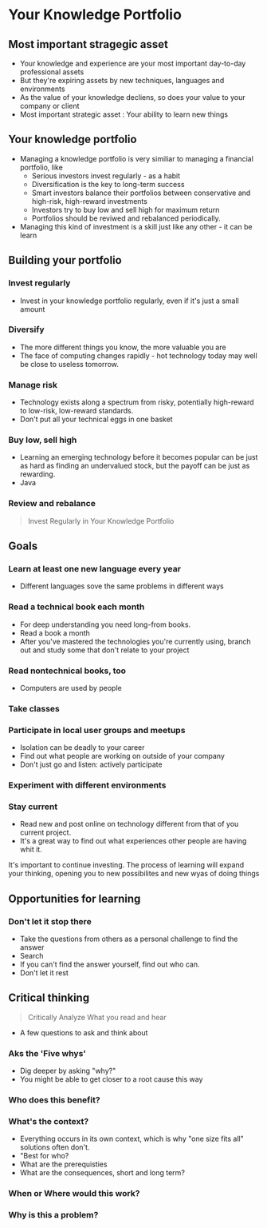 # Your Knowledge Portfolio

## Most important stragegic asset
- Your knowledge and experience are your most important day-to-day professional assets
- But they're expiring assets by new techniques, languages and environments
- As the value of your knowledge decliens, so does your value to your company or client
- Most important strategic asset : Your ability to learn new things


## Your knowledge portfolio
- Managing a knowledge portfolio is very similiar to managing a financial portfolio, like
    - Serious investors invest regularly - as a habit
    - Diversification is the key to long-term success
    - Smart investors balance their portfolios between conservative and high-risk, high-reward investments
    - Investors try to buy low and sell high for maximum return
    - Portfolios should be reviwed and rebalanced periodically.
- Managing this kind of investment is a skill just like any other - it can be learn

## Building your portfolio
### Invest regularly
- Invest in your knowledge portfolio regularly, even if it's just a small amount

### Diversify
- The more different things you know, the more valuable you are
- The face of computing changes rapidly - hot technology today may well be close to useless tomorrow.


### Manage risk
- Technology exists along a spectrum from risky, potentially high-reward to low-risk, low-reward standards.
- Don't put all your technical eggs in one basket

### Buy low, sell high
- Learning an emerging technology before it becomes popular can be just as hard as finding an undervalued stock, but the payoff can be just as rewarding. 
- Java

### Review and rebalance

> Invest Regularly in Your Knowledge Portfolio


## Goals

### Learn at least one new language every year
- Different languages sove the same problems in different ways

### Read a technical book each month
- For deep understanding you need long-from books.
- Read a book a month
- After you've mastered the technologies you're currently using, branch out and study some that don't relate to your project

### Read nontechnical books, too
- Computers are used by people

### Take classes

###  Participate in local user groups and meetups
- Isolation can be deadly to your career
- Find out what people are working on outside of your company
- Don't just go and listen: actively participate

### Experiment with different environments

### Stay current
- Read new and post online on technology different from that of you current project. 
- It's a great way to find out what experiences other people are having whit it. 

It's important to continue investing.
The process of learning will expand your thinking, opening you to new possibilites and new wyas of doing things

## Opportunities for learning
### Don't let it stop there
- Take the questions from others as a personal challenge to find the answer
- Search
- If you can't find the answer yourself, find out who can.
- Don't let it rest

## Critical thinking
> Critically Analyze What you read and hear

- A few questions to ask and think about
### Aks the 'Five whys'
- Dig deeper by asking "why?"
- You might be able to get closer to a root cause this way

### Who does this benefit?
### What's the context?
- Everything occurs in its own context, which is why "one size fits all" solutions often don't.
- "Best for who?
- What are the prerequisties
- What are the consequences, short and long term?

### When or Where would this work?

### Why is this a problem?

